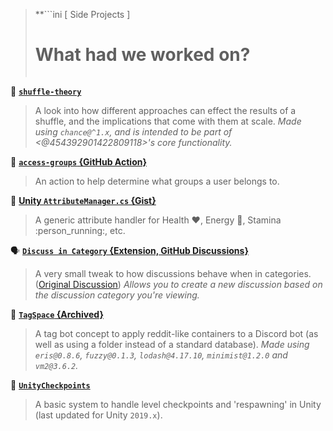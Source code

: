 > **```ini
>       [ Side Projects ]
>   # What had we worked on? #  
> ```**

🎲 **[`shuffle-theory`](<https://github.com/TinkerStorm/shuffle-theory>)**
> A look into how different approaches can effect the results of a shuffle, and the implications that come with them at scale.
> *Made using `chance@^1.x`, and is intended to be part of <@454392901422809118>'s core functionality.*

🔐 **[`access-groups` {GitHub Action}](<https://github.com/sudojunior/access-groups>)**
> An action to help determine what groups a user belongs to.

🔋 **[Unity `AttributeManager.cs` {Gist}](<https://gist.github.com/c195057a79c5bf63e06774f5023e58d7>)**
> A generic attribute handler for Health :heart:, Energy :sandwich:, Stamina :person_running:, etc.

🗣 **[`Discuss in Category` {Extension, GitHub Discussions}](<https://github.com/sudojunior/discuss-in-category-github>)**
> A very small tweak to how discussions behave when in categories. ([Original Discussion](<https://github.com/github/feedback/discussions/2899>))
> *Allows you to create a new discussion based on the discussion category you're viewing.*

🌌 **[`TagSpace` {Archived}](<https://github.com/sudojunior/TagSpace>)**
> A tag bot concept to apply reddit-like containers to a Discord bot (as well as using a folder instead of a standard database).
> *Made using `eris@0.8.6`, `fuzzy@0.1.3`, `lodash@4.17.10`, `minimist@1.2.0` and `vm2@3.6.2`.*

🏁 **[`UnityCheckpoints`](<https://github.com/sudojunior/UnityCheckpoints>)**
> A basic system to handle level checkpoints and 'respawning' in Unity (last updated for Unity `2019.x`).
